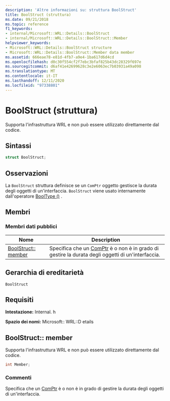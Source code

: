 ```yaml
---
description: 'Altre informazioni su: struttura BoolStruct'
title: BoolStruct (struttura)
ms.date: 09/21/2018
ms.topic: reference
f1_keywords:
- internal/Microsoft::WRL::Details::BoolStruct
- internal/Microsoft::WRL::Details::BoolStruct::Member
helpviewer_keywords:
- Microsoft::WRL::Details::BoolStruct structure
- Microsoft::WRL::Details::BoolStruct::Member data member
ms.assetid: 666eae78-e81d-4fb7-a9e4-1ba617d6d4cd
ms.openlocfilehash: d0c30f554cf2f7ebc3bfaf825b43dc28329f697e
ms.sourcegitcommit: d6af41e42699628c3e2e6063ec7b03931a49a098
ms.translationtype: MT
ms.contentlocale: it-IT
ms.lasthandoff: 12/11/2020
ms.locfileid: "97338801"
---
```

# <a name="boolstruct-structure"></a>BoolStruct (struttura)

Supporta l'infrastruttura WRL e non può essere utilizzato direttamente dal codice.

## <a name="syntax"></a>Sintassi

```cpp
struct BoolStruct;
```

## <a name="remarks"></a>Osservazioni

La `BoolStruct` struttura definisce se un `ComPtr` oggetto gestisce la durata degli oggetti di un'interfaccia. `BoolStruct` viene usato internamente dall'operatore [BoolType ()](comptr-class.md#operator-microsoft-wrl-details-booltype) .

## <a name="members"></a>Membri

### <a name="public-data-members"></a>Membri dati pubblici

Nome                          | Description
----------------------------- | ------------------------------------------------------------------------------------------------------------------
[BoolStruct:: member](#member) | Specifica che un [ComPtr](comptr-class.md) è o non è in grado di gestire la durata degli oggetti di un'interfaccia.

## <a name="inheritance-hierarchy"></a>Gerarchia di ereditarietà

`BoolStruct`

## <a name="requirements"></a>Requisiti

**Intestazione:** Internal. h

**Spazio dei nomi:** Microsoft:: WRL::D etails

## <a name="boolstructmember"></a><a name="member"></a> BoolStruct:: member

Supporta l'infrastruttura WRL e non può essere utilizzato direttamente dal codice.

```cpp
int Member;
```

### <a name="remarks"></a>Commenti

Specifica che un [ComPtr](comptr-class.md) è o non è in grado di gestire la durata degli oggetti di un'interfaccia.
